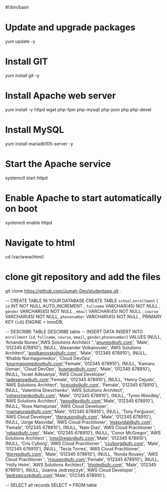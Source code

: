 <!-- 
The script installs Apache web server with MySQL and clone GitHub repo
 -->

#!/bin/bash
# Update and upgrade packages
yum update -y
# Install GIT
yum install git -y
# Install Apache web server
yum install -y httpd wget php-fpm php-mysqli php-json php php-devel
# Install MySQL
yum install mariadb105-server -y
# Start the Apache service
systemctl start httpd
# Enable Apache to start automatically on boot
systemctl enable httpd
# Navigate to html
cd /var/www/html/
# clone git repository and add the files 
git clone https://github.com/Jumah-Dev/studentapp.git .




-- CREATE TABLE IN YOUR DATABASE
CREATE TABLE `school`.`enrollment` ( `id` INT NOT NULL AUTO_INCREMENT , `fullname` VARCHAR(45) NOT NULL , `gender` VARCHAR(45) NOT NULL , `email` VARCHAR(45) NOT NULL , `course` VARCHAR(45) NOT NULL, `phonenumber` VARCHAR(45) NOT NULL , PRIMARY KEY (`id`)) ENGINE = InnoDB;

-- DESCRIBE TABLE
DESCRIBE table
-- INSERT DATA
INSERT INTO `enrollment` 
(`id`, `fullname`,  `course`,   `email`, `gender`,`phonenumber`) VALUES
(NULL, 'Amanda Nunes','AWS Solutions Architect ',        'anunes@ufc.com',   'Male',     '012345 678910'),
(NULL, 'Alexander Volkanovski',   'AWS Solutions Architect',  'avolkanovski@ufc.com', 'Male', '012345 678910'),
(NULL, 'Khabib Nurmagomedov',      'Cloud DevOps', 'knurmagomedov@ufc.com','Female', '012345 678910'),
(NULL, 'Kamaru Usman',      'Cloud DevOps',        'kusman@ufc.com',  'Male',      '012345 678910'),
(NULL, 'Israel Adesanya',      'AWS Cloud Developer',     'iadesanya@ufc.com','Female',     '012345 678910'),
(NULL, 'Henry Cejudo',       'AWS Solutions Architect',       'hcejudo@ufc.com', 'Female',      '012345 678910'),
(NULL, 'Valentina Shevchenko',   'AWS Solutions Architect',   'vshevchenko@ufc.com', 'Male',  '012345 678910'),
(NULL, 'Tyron Woodley',       'AWS Solutions Architect',      'twoodley@ufc.com','Male',      '012345 678910'),
(NULL, 'Rose Namajunas',        'AWS Cloud Developer',   'rnamajunas@ufc.com','Male',    '012345 678910'),
(NULL, 'Tony Ferguson',        'AWS Cloud Developer',    'tferguson@ufc.com',  'Male',   '012345 678910'),
(NULL, 'Jorge Masvidal',       'AWS Cloud Practitioner',    'jmasvidal@ufc.com', 'Female',    '012345 678910'),
(NULL, 'Nate Diaz',        'AWS Cloud Practitioner ',        'ndiaz@ufc.com',  'Male',       '012345 678910'),
(NULL, 'Conor McGregor',       'AWS Solutions Architect ',    'cmcGregor@ufc.com','Male',     '012345 678910'),
(NULL, 'Cris Cyborg',        'AWS Cloud Practitioner ',      'ccyborg@ufc.com', 'Male',      '012345 678910'),
(NULL, 'Tecia Torres',       'AWS Cloud Practitioner',      'ttorres@ufc.com',  'Male',     '012345 678910'),
(NULL, 'Ronda Rousey',       'AWS Cloud Practitioner ',      'rrousey@ufc.com','Female',       '012345 678910'),
(NULL, 'Holly Holm',       'AWS Solutions Architect',        'hholm@ufc.com', 'Male',        '012345 678910'),
(NULL, 'Joanna Jedrzejczyk',  'AWS Cloud Developer ', 'jjedrzejczyk@ufc.com','Male',  '012345 678910');

-- SELECT all records
SELECT * FROM table